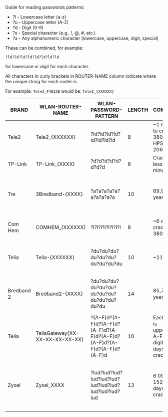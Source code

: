 Guide for reading passwords patterns:
- ?l - Lowercase letter (a-z)
- ?u - Uppercase letter (A-Z)
- ?d - Digit (0-9)
- ?s - Special character (e.g., !, @, #, etc.)
- ?a - Any alphanumeric character (lowercase, uppercase, digit, special)

These can be combined, for example:

```?ld?ld?ld?ld?ld?ld?ld?ld```

for lowercase or digit for each character.

All characters in curly brackets in ROUTER-NAME column
indicate where the unique string for each router is.

For example: ```Tele2_F4812B```
would be:    ```Tele2_{XXXXXX}```

| BRAND | WLAN-ROUTER-NAME | WLAN-PASSWORD-PATTERN | LENGTH | COMMENT | # OF HASHES |
|---|---|---|---|---|---|
| Tele2 | Tele2_{XXXXXX} | ?ld?ld?ld?ld?ld?ld?ld?ld | 8 | ~1 month to crack @ 380 000 HPS (RTX 2060)  | 1 015 599 608 640 |
| TP-Link | TP-Link_{XXXX} | ?d?d?d?d?d?d?d?d | 8 | Cracked in less than 5 minutes | 100 000 000 |
| Tre | 3Bredband-{XXXX} | ?a?a?a?a?a?a?a?a?a?a | 10 | 69,972 years | 839 299 365 868 340 224 |
| Com Hem | COMHEM_{XXXXXX} | ?l?l?l?l?l?l?l?l | 8 | ~6 days to crack @ 380 000 | 208 827 064 576 |
| Telia | Telia-{XXXXXX} | ?du?du?du?du?du?du?du?du?du?du | 10 | ~110 days | 3 656 158 440 062 976 |
| Bredband 2 | Bredband2-{XXXX} | ?du?du?du?du?du?du?du?du?du?du?du?du?du?du | 14 | 85,700 years | 1 028 071 702 528 482 304 |
| Telia | TeliaGateway{XX-XX-XX-XX-XX-XX} | ?(A-F)d?(A-F)d?(A-F)d?(A-F)d?(A-F)d?(A-F)d?(A-F)d?(A-F)d?(A-F)d?(A-F)d | 10 | Each char is uppercase A-F, or a digit, 33.5 days to crack | 1 099 511 627 776 |
| Zyxel | Zyxel_XXXX | ?lud?lud?lud?lud?lud?lud?lud?lud?lud?lud?lud?lud?lud | 13 | 6 092 487 152 778 days to crack | 200 028 540 000 000 000 000 000 |
